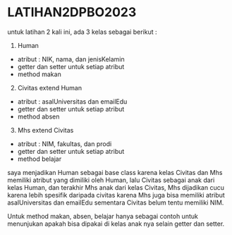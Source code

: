 # LATIHAN2DPBO2023

untuk latihan 2 kali ini, ada 3 kelas sebagai berikut :
1. Human
- atribut : NIK, nama, dan jenisKelamin
- getter dan setter untuk setiap atribut
- method makan
2. Civitas extend Human
- atribut : asalUniversitas dan emailEdu
- getter dan setter untuk setiap atribut
- method absen
3. Mhs extend Civitas
- atribut : NIM, fakultas, dan prodi
- getter dan setter untuk setiap atribut
- method belajar

saya menjadikan Human sebagai base class karena kelas Civitas dan Mhs memiliki atribut yang dimiliki oleh Human, lalu Civitas sebagai anak dari kelas Human, dan terakhir Mhs anak dari kelas Civitas, Mhs dijadikan cucu karena lebih spesifik daripada civitas karena Mhs juga bisa memiliki atribut asalUniversitas dan emailEdu sementara Civitas belum tentu memiliki NIM.

Untuk method makan, absen, belajar hanya sebagai contoh untuk menunjukan apakah bisa dipakai di kelas anak nya selain getter dan setter.
